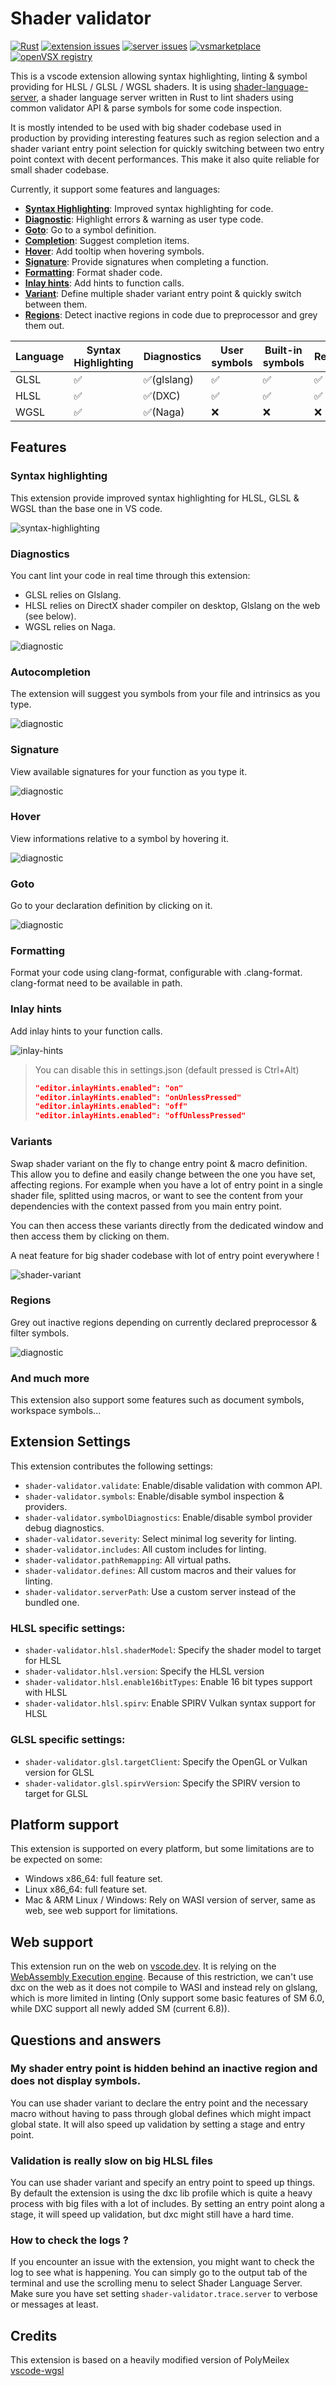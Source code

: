 # Shader validator

[![Rust](https://img.shields.io/badge/Rust-%23000000.svg?e&logo=rust&logoColor=white)](https://www.rust-lang.org/)
[![extension issues](https://img.shields.io/github/issues/antaalt/shader-validator.svg?label=extension%20issues)](https://github.com/antaalt/shader-validator/issues)
[![server issues](https://img.shields.io/github/issues/antaalt/shader-sense.svg?label=server%20issues)](https://github.com/antaalt/shader-sense/issues)
[![vsmarketplace](https://img.shields.io/visual-studio-marketplace/v/antaalt.shader-validator?color=blue&label=vscode%20marketplace)](https://marketplace.visualstudio.com/items?itemName=antaalt.shader-validator)
[![openVSX registry](https://img.shields.io/open-vsx/v/antaalt/shader-validator?color=purple)](https://open-vsx.org/extension/antaalt/shader-validator)

This is a vscode extension allowing syntax highlighting, linting & symbol providing for HLSL / GLSL / WGSL shaders. It is using [shader-language-server](https://github.com/antaalt/shader-sense/tree/main/shader-language-server), a shader language server written in Rust to lint shaders using common validator API & parse symbols for some code inspection.

It is mostly intended to be used with big shader codebase used in production by providing interesting features such as region selection and a shader variant entry point selection for quickly switching between two entry point context with decent performances. This make it also quite reliable for small shader codebase.

Currently, it support some features and languages:

-   **[Syntax Highlighting](#syntax-highlighting)**: Improved syntax highlighting for code.
-   **[Diagnostic](#diagnostics)**: Highlight errors & warning as user type code.
-   **[Goto](#goto)**: Go to a symbol definition.
-   **[Completion](#autocompletion)**: Suggest completion items.
-   **[Hover](#hover)**: Add tooltip when hovering symbols.
-   **[Signature](#signature)**: Provide signatures when completing a function.
-   **[Formatting](#formatting)**: Format shader code.
-   **[Inlay hints](#inlay-hints)**: Add hints to function calls.
-   **[Variant](#variants)**: Define multiple shader variant entry point & quickly switch between them. 
-   **[Regions](#regions)**: Detect inactive regions in code due to preprocessor and grey them out.

|Language|Syntax Highlighting|Diagnostics |User symbols |Built-in symbols|Regions|Format|
|--------|-------------------|------------|-------------|----------------|-------|------|
|GLSL    |✅                 |✅(glslang)|✅           |✅             |✅     |✅   |
|HLSL    |✅                 |✅(DXC)    |✅           |✅             |✅     |✅   |
|WGSL    |✅                 |✅(Naga)   |❌           |❌             |❌     |❌   |

## Features

### Syntax highlighting

This extension provide improved syntax highlighting for HLSL, GLSL & WGSL than the base one in VS code.

![syntax-highlighting](res/doc/syntax-highlighting.png)

### Diagnostics

You cant lint your code in real time through this extension:

-   GLSL relies on Glslang.
-   HLSL relies on DirectX shader compiler on desktop, Glslang on the web (see below).
-   WGSL relies on Naga.

![diagnostic](res/doc/diagnostic.png)

### Autocompletion

The extension will suggest you symbols from your file and intrinsics as you type.

![diagnostic](res/doc/completion.png)

### Signature

View available signatures for your function as you type it.

![diagnostic](res/doc/signature.png)

### Hover

View informations relative to a symbol by hovering it.

![diagnostic](res/doc/hover.png)

### Goto

Go to your declaration definition by clicking on it.

![diagnostic](res/doc/goto.png)

### Formatting

Format your code using clang-format, configurable with .clang-format. clang-format need to be available in path.

### Inlay hints

Add inlay hints to your function calls. 

![inlay-hints](res/doc/inlay-hints.png)

> You can disable this in settings.json (default pressed is Ctrl+Alt)
> ```json 
> "editor.inlayHints.enabled": "on"
> "editor.inlayHints.enabled": "onUnlessPressed"
> "editor.inlayHints.enabled": "off"
> "editor.inlayHints.enabled": "offUnlessPressed"
> ```

### Variants

Swap shader variant on the fly to change entry point & macro definition. This allow you to define and easily change between the one you have set, affecting regions. For example when you have a lot of entry point in a single shader file, splitted using macros, or want to see the content from your dependencies with the context passed from you main entry point.

You can then access these variants directly from the dedicated window and then access them by clicking on them.

A neat feature for big shader codebase with lot of entry point everywhere !

![shader-variant](res/doc/variants.png)

### Regions

Grey out inactive regions depending on currently declared preprocessor & filter symbols.

![diagnostic](res/doc/inactive-regions.png)

### And much more

This extension also support some features such as document symbols, workspace symbols...

## Extension Settings

This extension contributes the following settings:

*   `shader-validator.validate`: Enable/disable validation with common API.
*   `shader-validator.symbols`: Enable/disable symbol inspection & providers.
*   `shader-validator.symbolDiagnostics`: Enable/disable symbol provider debug diagnostics.
*   `shader-validator.severity`: Select minimal log severity for linting.
*   `shader-validator.includes`: All custom includes for linting.
*   `shader-validator.pathRemapping`: All virtual paths.
*   `shader-validator.defines`: All custom macros and their values for linting.
*   `shader-validator.serverPath`: Use a custom server instead of the bundled one.

### HLSL specific settings: 

*   `shader-validator.hlsl.shaderModel`: Specify the shader model to target for HLSL
*   `shader-validator.hlsl.version`: Specify the HLSL version
*   `shader-validator.hlsl.enable16bitTypes`: Enable 16 bit types support with HLSL
*   `shader-validator.hlsl.spirv`: Enable SPIRV Vulkan syntax support for HLSL

### GLSL specific settings:

*   `shader-validator.glsl.targetClient`: Specify the OpenGL or Vulkan version for GLSL
*   `shader-validator.glsl.spirvVersion`: Specify the SPIRV version to target for GLSL

## Platform support

This extension is supported on every platform, but some limitations are to be expected on some:
-   Windows x86_64: full feature set.
-   Linux x86_64: full feature set.
-   Mac & ARM Linux / Windows: Rely on WASI version of server, same as web, see web support for limitations.

## Web support

This extension run on the web on [vscode.dev](https://vscode.dev/). It is relying on the [WebAssembly Execution engine](https://marketplace.visualstudio.com/items?itemName=ms-vscode.wasm-wasi-core). Because of this restriction, we can't use dxc on the web as it does not compile to WASI and instead rely on glslang, which is more limited in linting (Only support some basic features of SM 6.0, while DXC support all newly added SM (current 6.8)).


## Questions and answers

### My shader entry point is hidden behind an inactive region and does not display symbols.

You can use shader variant to declare the entry point and the necessary macro without having to pass through global defines which might impact global state. It will also speed up validation by setting a stage and entry point.

### Validation is really slow on big HLSL files

You can use shader variant and specify an entry point to speed up things. By default the extension is using the dxc lib profile which is quite a heavy process with big files with a lot of includes. By setting an entry point along a stage, it will speed up validation, but dxc might still have a hard time.

### How to check the logs ?

If you encounter an issue with the extension, you might want to check the log to see what is happening. You can simply go to the output tab of the terminal and use the scrolling menu to select Shader Language Server. Make sure you have set setting `shader-validator.trace.server` to verbose or messages at least.

## Credits

This extension is based on a heavily modified version of PolyMeilex [vscode-wgsl](https://github.com/PolyMeilex/vscode-wgsl)